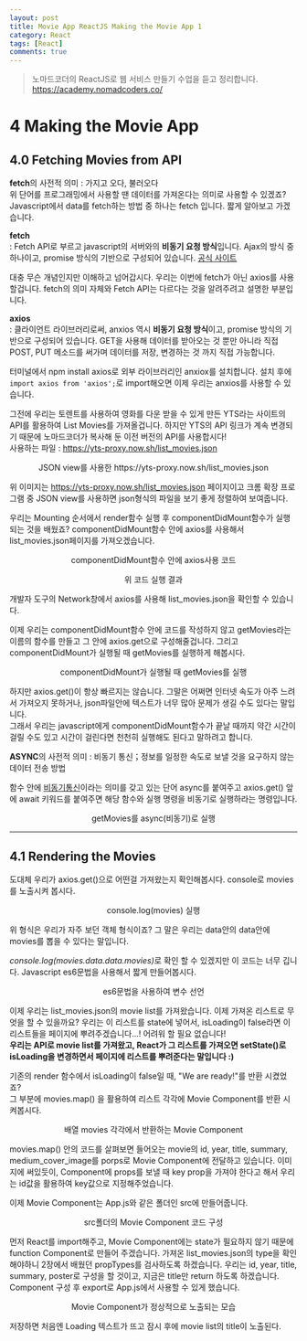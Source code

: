 ```yaml
---
layout: post
title: Movie App ReactJS Making the Movie App 1
category: React
tags: [React]
comments: true
---
```


> 노마드코더의 ReactJS로 웹 서비스 만들기 수업을 듣고 정리합니다. <https://academy.nomadcoders.co/>

# 4 Making the Movie App

## 4.0 Fetching Movies from API

**fetch**의 사전적 의미 : 가지고 오다, 불러오다  
위 단어를 프로그래밍에서 사용할 땐 데이터를 가져온다는 의미로 사용할 수 있겠죠?  
Javascript에서 data를 fetch하는 방법 중 하나는 fetch 입니다. 짧게 알아보고 가겠습니다.

**fetch**  
  : Fetch API로 부르고 javascript의 서버와의 **비동기 요청 방식**입니다. Ajax의 방식 중 하나이고, promise 방식의 기반으로 구성되어 있습니다. [공식 사이트](https://developer.mozilla.org/en-US/docs/Web/API/Fetch_API/Using_Fetch)

대충 무슨 개념인지만 이해하고 넘어갑시다. 우리는 이번에 fetch가 아닌 axios를 사용할겁니다. fetch의 의미 자체와 Fetch API는 다르다는 것을 알려주려고 설명한 부분입니다.

**axios**  
   : 클라이언트 라이브러리로써, anxios 역시 **비동기 요청 방식**이고, promise 방식의 기반으로 구성되어 있습니다. GET을 사용해 데이터를 받아오는 것 뿐만 아니라 직접 POST, PUT 메소드를 써가며 데이터를 저장, 변경하는 것 까지 직접 가능합니다.  

터미널에서 npm install axios로 외부 라이브러리인 anxiox를 설치합니다. 
설치 후에 `import axios from 'axios';`로 import해오면 이제 우리는 anxios를 사용할 수 있습니다.

그전에 우리는 토렌트를 사용하여 영화를 다운 받을 수 있게 만든 YTS라는 사이트의 API를 활용하여 List Movies를 가져올겁니다. 하지만 YTS의 API 링크가 계속 변경되기 때문에 노마드코더가 복사해 둔 이전 버전의 API를 사용합시다!  
사용하는 파일 : https://yts-proxy.now.sh/list_movies.json

<center>
<figure>
<img src="/assets/post-img/react/nomad_react_5-1.jpg" alt="">
<figcaption>JSON view를 사용한 https://yts-proxy.now.sh/list_movies.json</figcaption>
</figure>
</center>

위 이미지는 https://yts-proxy.now.sh/list_movies.json 페이지이고 크롬 확장 프로그램 중 JSON view를 사용하면 json형식의 파일을 보기 좋게 정렬하여 보여줍니다.

우리는 Mounting 순서에서 render함수 실행 후 componentDidMount함수가 실행되는 것을 배웠죠? componentDidMount함수 안에 axios를 사용해서 list_movies.json페이지를 가져오겠습니다.

<center>
<figure>
<img src="/assets/post-img/react/nomad_react_5-2.jpg" alt="">
<figcaption>componentDidMount함수 안에 axios사용 코드</figcaption>
</figure>
</center>

<center>
<figure>
<img src="/assets/post-img/react/nomad_react_5-3.jpg" alt="">
<figcaption>위 코드 실행 결과</figcaption>
</figure>
</center>

개발자 도구의 Network창에서 axios를 사용해 list_movies.json을 확인할 수 있습니다.  

이제 우리는 componentDidMount함수 안에 코드를 작성하지 않고 getMovies라는 이름의 함수를 만들고 그 안에 axios.get으로 구성해줄겁니다. 그리고 componentDidMount가 실행될 때 getMovies를 실행하게 해봅시다.

<center>
<figure>
<img src="/assets/post-img/react/nomad_react_5-4.jpg" alt="">
<figcaption>componentDidMount가 실행될 때 getMovies를 실행</figcaption>
</figure>
</center>

하지만 axios.get()이 항상 빠르지는 않습니다. 그말은 어쩌면 인터넷 속도가 아주 느려서 가져오지 못하거나, json파일안에 텍스트가 너무 많아 문제가 생길 수도 있다는 말입니다.  
그래서 우리는 javascript에게 componentDidMount함수가 끝날 때까지 약간 시간이 걸릴 수도 있고 시간이 걸린다면 천천히 실행해도 된다고 말하려고 합니다.

**ASYNC**의 사전적 의미 : 비동기 통신；정보를 일정한 속도로 보낼 것을 요구하지 않는 데이터 전송 방법  

함수 안에 <u>비동기통신</u>이라는 의미를 갖고 있는 단어 async를 붙여주고 axios.get() 앞에 await 키워드를 붙여주면 해당 함수와 실행 명령을 비동기로 실행하라는 명령입니다.

<center>
<figure>
<img src="/assets/post-img/react/nomad_react_5-5.jpg" alt="">
<figcaption>getMovies를 async(비동기)로 실행</figcaption>
</figure>
</center>

---

## 4.1 Rendering the Movies

도대체 우리가 axios.get()으로 어떤걸 가져왔는지 확인해봅시다. console로 movies를 노출시켜 봅시다.

<center>
<figure>
<img src="/assets/post-img/react/nomad_react_5-6.jpg" alt="">
<figcaption>console.log(movies) 실행</figcaption>
</figure>
</center>

위 형식은 우리가 자주 보던 객체 형식이죠? 그 말은 우리는 data안의 data안에 movies를 뽑을 수 있다는 말입니다.

<i>console.log(movies.data.data.movies)</i>로 확인 할 수 있겠지만 이 코드는 너무 깁니다. Javascript es6문법을 사용해서 짧게 만들어봅시다. 

<center>
<figure>
<img src="/assets/post-img/react/nomad_react_5-7.jpg" alt="">
<figcaption>es6문법을 사용하여 변수 선언</figcaption>
</figure>
</center>

이제 우리는 list_movies.json의 movie list를 가져왔습니다. 이제 가져온 리스트로 무엇을 할 수 있을까요? 우리는 이 리스트를 state에 넣어서, isLoading이 false라면 이 리스트들을 페이지에 뿌려주겠습니다...!
어려워 할 필요 없습니다!  
**우리는 API로 movie list를 가져왔고, React가 그 리스트를 가져오면 setState()로 isLoading을 변경하면서 페이지에 리스트를 뿌려준다는 말입니다 :)**

기존의 render 함수에서 isLoading이 false일 때, "We are ready!"를 반환 시켰었죠?  
그 부분에 movies.map() 을 활용하여 리스트 각각에 Movie Component를 반환 시켜봅시다.

<center>
<figure>
<img src="/assets/post-img/react/nomad_react_5-8.jpg" alt="">
<figcaption>배열 movies 각각에서 반환하는 Movie Component</figcaption>
</figure>
</center>

movies.map() 안의 코드를 살펴보면 들어오는 movie의 id, year, title, summary, medium_cover_image를 porps로 Movie Component에 전달하고 있습니다. 이미지에 써있듯이, Component에 props를 보낼 때 key prop을 가져야 한다고 해서 우리는 id값을 활용하여 key값으로 지정해주었습니다.  

이제 Movie Component는 App.js와 같은 폴더인 src에 만들어줍니다.

<center>
<figure>
<img src="/assets/post-img/react/nomad_react_5-9.jpg" alt="">
<figcaption>src폴더의 Movie Component 코드 구성</figcaption>
</figure>
</center>

먼저 React를 import해주고, Movie Component에는 state가 필요하지 않기 때문에 function Component로 만들어 주겠습니다.
가져온 list_movies.json의 type을 확인해야하니 2장에서 배웠던 propTypes를 검사하도록 하겠습니다. 우리는 id, year, title, summary, poster로 구성을 할 것이고, 지금은 title만 return 하도록 하겠습니다.
Component 구성 후 export로 App.js에서 사용할 수 있게 했습니다.

<center>
<figure>
<img src="/assets/post-img/react/nomad_react_5-10.gif" alt="">
<figcaption>Movie Component가 정상적으로 노출되는 모습</figcaption>
</figure>
</center>

저장하면 처음엔 Loading 텍스트가 뜨고 잠시 후에 movie list의 title이 노출된다.
